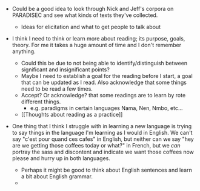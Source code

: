 - Could be a good idea to look through Nick and Jeff's corpora on PARADISEC and see what kinds of texts they've collected. 
	- Ideas for elicitation and what to get people to talk about
- I think I need to think or learn more about reading; its purpose, goals, theory. For me it takes a huge amount of time and I don't remember anything. 
	- Could this be due to not being able to identify/distinguish between significant and insignificant points? 
	- Maybe I need to establish a goal for the reading before I start, a goal that can be updated as I read. Also acknowledge that some things need to be read a few times. 
	- Accept? Or acknowledge? that some readings are to learn by rote different things.
		- e.g. paradigms in certain languages Nama, Nen, Nmbo, etc...
	- [[Thoughts about reading as a practice]]

- One thing that I think I struggle with in learning a new language is trying to say things in the language I'm learning as I would in English. We can't say "c'est pour quand ces cafes" in English, but neither can we say "hey are we getting those coffees today or what?" in French, but we *can* portray the sass and discontent and indicate we want those coffees now please and hurry up in both languages. 
	- Perhaps it might be good to think about English sentences and learn a bit about English grammar. 
	- 



